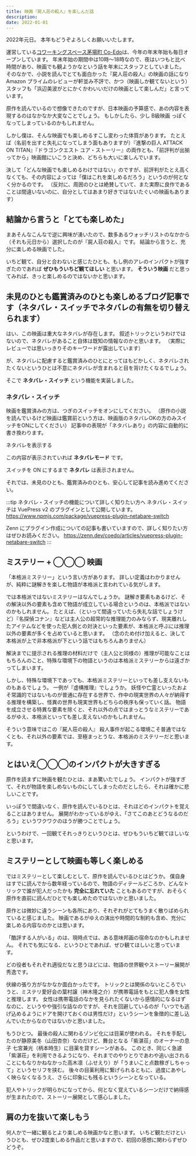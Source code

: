 ```yaml
---
title: 映画『屍人荘の殺人』を楽しんだ話
description: 
date: 2022-01-01
---
```

2022年元日。
本年もどうぞよろしくお願いいたします。

運営している[コワーキングスペース茅場町 Co-Edo](https://www.coworking.tokyo.jp/)は、今年の年末年始も毎日オープンしています。
年末年始の期間中は10時〜18時なので、夜はいつもと比べ時間があり、映画でも観ようかなという話を年末にスタッフとしていました。
そのなかで、小説を読んでとても面白かった『屍人荘の殺人』の映画の話になり Amazon プライムのレビューが軒並み不評で、かつ（映画しか観てないという）スタッフも「浜辺美波がとにかくかわいいだけの映画として楽しんだ」と言っています。

原作を読んでいるので想像できたのですが、日本映画の予算感で、あの内容を表現するのはなかなか大変なことでしょう。
もしかしたら、少し B級映画 っぽくなってしまっているのかもしれません。

しかし僕は、そんな映画でも楽しめるすこし変わった体質があります。
たとえば（名前を出すと失礼になってしまう面もありますが）『進撃の巨人 ATTACK ON TITAN』『ドラゴンクエスト ユア・ストーリー』の両作とも、「前評判が出揃ってから」映画館にいこうと決め、どちらも大いに楽しんでいます。

決して「どんな映画でも楽しめるわけではない」のですが、前評判がたとえ高くなくても、その内容によっては「僕はこれを楽しめるだろう」というのが何となく分かるのです。
（反対に、周囲のひとは絶賛していて、また実際に良作であることは間違いないのに、自分としてはあまり好きではないたぐいの映画もあります）

## 結論から言うと「とても楽しめた」

まあそんなこんなで逆に興味が湧いたので、数多あるウォッチリストのなかから（それも元日から）選択したのが『屍人荘の殺人』です。
結論から言うと、充分に楽しめる映画でした。

いちど観て、自分と合わないと感じたひとも、もし例のアレのインパクトが強すぎたのであれば **ぜひもういちど観てほしい** と思います。
**そういう映画** だと思ってみれば、きっと楽しめるのではないかと思います。

## 未見のひとも鑑賞済みのひとも楽しめるブログ記事です（ネタバレ・スイッチでネタバレの有無を切り替えられます）

はい、この映画は重大なネタバレが存在します。
叙述トリックというわけではないので、ネタバレがあること自体は既知の情報なのかと思います。
（実際にレビューでは思いっきりそのキーワードが露出しています）

が、ネタバレに配慮すると鑑賞済みのひとにとってはもどかしく、ネタバレされたくないというひとは不意にネタバレが含まれると目を背けたくなるでしょう。

そこで **ネタバレ・スイッチ** という機能を実装しました。

### ネタバレ・スイッチ

映画を鑑賞済みの方は、つぎのスイッチをオンにしてください。
（原作の小説を読んでいるけど映画は鑑賞前という方は、映画版のネタバレOKの方のみスイッチをONにしてください）
記事中の表現が「ネタバレあり」の内容に自動的に書き換わります。

<NetaBareSwitch>ネタバレを表示する</NetaBareSwitch>


<NetaBareDiv bare>

この内容が表示されていれば **ネタバレモード** です。
</NetaBareDiv>
<NetaBareDiv bare :isBare="false">

スイッチを ON にするまで **ネタバレ** は表示されません。
</NetaBareDiv>

それでは、未見のひとも、鑑賞済みのひとも、安心して記事を読み進めてください。

:::tip ネタバレ・スイッチの機能について詳しく知りたい方へ
ネタバレ・スイッチは VuePress v2 のプラグインとして公開しています。
https://www.npmjs.com/package/vuepress-plugin-netabare-switch

Zenn にプラグイン作成についての記事も書いていますので、詳しく知りたい方はぜひお読みください。
https://zenn.dev/coedo/articles/vuepress-plugin-netabare-switch
:::

## ミステリー + <NetaBareSpan bare="ゾンビ">◯◯◯</NetaBareSpan> 映画

「本格派ミステリー」という言い方があります。
詳しい定義はわかりませんが、純粋に謎解きを楽しむ物語が本格派と言われている気がします。

では本格派ではないミステリーはなんでしょうか。
謎解き要素もあるけど、その解決以外の要素も含めて物語が成立している場合というのは、本格派ではないのかもしれません。
たとえば、（といって間違っていたら失礼な話でしょうけど）『名探偵コナン』などは主人公の超常的な推理能力のみならず、現実離れしたアイテムなどを使った犯人側との対決といった要素が、本格派と呼ぶには推理以外の要素が多くを占めていると思います。
（念のため付け加えると、決して本格派が上で非本格派が下という話ではもちろんありません）

解決までに提示される推理の材料だけで（主人公と同様の）推理が可能なことはもちろんのこと、特殊な環境下の物語というのは本格派ミステリーからは遠ざかってしまいます。

しかし、特殊な環境下であっても、本格派ミステリーといっても差し支えないものもあるでしょう。
一例が『虚構推理』でしょうか。
妖怪や亡霊といったおよそ常識的ではないものが普通に存在する世界で、作中の現実世界の人々が納得する推理を構築し、怪異の世界も現実世界もどちらの秩序も保っていく話。
物語を成立させる特異な要素を除くと、それ以外の点ではまっとうなミステリーであるがゆえ、本格派といっても差し支えないのかもしれません。

そういう意味ではこの『屍人荘の殺人』
殺人事件が起こる環境こそ普通ではなくとも、それ以外の要素では、至極まっとうな、本格派のミステリーだと思います。

## とはいえ<NetaBareSpan bare="ゾンビ">◯◯◯</NetaBareSpan>のインパクトが大きすぎる

原作を読まずに映画を観たひとは、まあ驚いたでしょう。
インパクトが強すぎて、それが物語を楽しめないものにしてしまったのだとしたら、それは確かに悲しいことです。

いっぽうで間違いなく、原作を読んでいるひとは、それほどのインパクトを覚えることはありません。
展開がわかっているがゆえ、「さてこのあとどうなるのだろう」というワクワクのほうが勝つことでしょう。

というわけで、一回観てそれっきりというひとは、ぜひもういちど観てほしいなと思います。

## ミステリーとして映画も等しく楽しめる

ではミステリーとして楽しむとして、原作を読んでいるひとはどうか。
僕自身はすでに読んでから数年経っているので、物語のディテールどころか、どんなトリックで誰が犯人だったかも **完全に忘れていた** こともあるのですが、おそらく原作を直前に読んだひとでも楽しめたのではないかと思いました。

<NetaBareDiv>

原作とは微妙に違うシーンも各所にあり、それぞれがとてもうまく散りばめられていると感じました。
映画であるがゆえの演出や時間的な制約も含め、充分に楽しめる内容なのかとは思います。

「酷評する人がいる」のは、現時点では、ある意味邦画の宿命なのかもしれません。
それでも気になる、というひとであれば、ぜひ観てほしいと思っています。

どの役者もそれぞれ適役だなと思うほどには、物語の世界観やストーリー展開が秀逸です。
</NetaBareDiv>
<NetaBareDiv bare>

伏線の張り方がなかなか面白かったです。
トリックとは関係のないところでいうと、ミステリ愛好会の葉村譲（神木隆之介）が携帯電話をもとに犯人像を女性と推理します。
女性は携帯電話のなかを見られたくないから感情的になるはずなのに、というやや強引な話なのですが、それを回避しているのが「いつでも逃げ込めるようにドアを開けておくのは男性だけ」というシーンを象徴的に差し込んでいたからなのではないかと思いました。

もうひとつ。
最後の殺人に関わるゾンビ化には目薬が使われる。
それを手配したのが静原美冬（山田杏奈）なのだけど、舞台となる「紫湛荘」のオーナーの息子 七宮兼光（柄本時生）に目薬を貸すシーンがある。
このとき、同じく急遽「紫湛荘」を利用できるようになり、それまでのやりとりであわや追い出されることにもなりかねなかった高木凛（ふせえり）が「うまいこと点数稼ぎしちゃって」というセリフを挟む。
後々の目薬利用に繋げられるともに、過度にあやしく映らなくなるうえ、さらに印象にも残るというシーンとなっている。

犯人やトリックが明らかになってから、何となく覚えているシーンだけで納得感が生まれたので、ストーリー展開として感心しました。
</NetaBareDiv>

## 肩の力を抜いて楽しもう

何人かで一緒に観るとより楽しめる映画かなと思います。
いちど観ただけというひとも、ぜひ2度楽しめる作品だと思いますので、初回の感想に関わらずぜひどうぞ。


